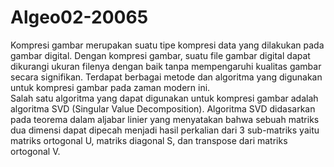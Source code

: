 # Algeo02-20065
Kompresi gambar merupakan suatu tipe kompresi data yang dilakukan pada gambar digital. 
Dengan kompresi gambar, suatu file gambar digital dapat dikurangi ukuran filenya dengan baik tanpa mempengaruhi kualitas gambar secara signifikan. Terdapat berbagai metode dan algoritma yang digunakan untuk kompresi gambar pada zaman modern ini. <br/>
Salah satu algoritma yang dapat digunakan untuk kompresi gambar adalah algoritma SVD (Singular Value Decomposition). 
Algoritma SVD didasarkan pada teorema dalam aljabar linier yang menyatakan bahwa sebuah matriks dua dimensi dapat dipecah menjadi hasil perkalian dari 3 sub-matriks yaitu matriks ortogonal U, matriks diagonal S, dan transpose dari matriks ortogonal V.

